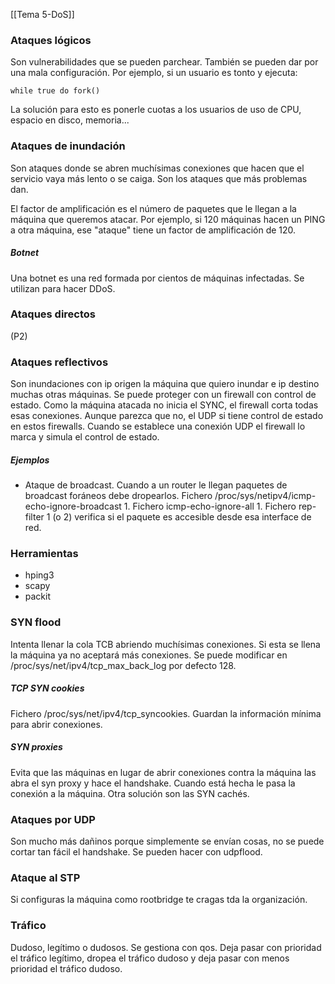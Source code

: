 [[Tema 5-DoS]]

### Ataques lógicos
Son vulnerabilidades que se pueden parchear. También se pueden dar por una mala configuración. Por ejemplo, si un usuario es tonto y ejecuta:
```
while true do fork()
```

La solución para esto es ponerle cuotas a los usuarios de uso de CPU, espacio en disco, memoria...

### Ataques de inundación
Son ataques donde se abren muchísimas conexiones que hacen que el servicio vaya más lento o se caiga. Son los ataques que más problemas dan.

El factor de amplificación es el número de paquetes que le llegan a la máquina que queremos atacar. Por ejemplo, si 120 máquinas hacen un PING a otra máquina, ese "ataque" tiene un factor de amplificación de 120.

##### Botnet
Una botnet es una red formada por cientos de máquinas infectadas. Se utilizan para hacer DDoS.

### Ataques directos
(P2)

### Ataques reflectivos
Son inundaciones con ip origen la máquina que quiero inundar e ip destino muchas otras máquinas. Se puede proteger con un firewall con control de estado. Como la máquina atacada no inicia el SYNC, el firewall corta todas esas conexiones. Aunque parezca que no, el UDP si tiene control de estado en estos firewalls. Cuando se establece una conexión UDP el firewall lo marca y simula el control de estado.

##### Ejemplos
+ Ataque de broadcast. Cuando a un router le llegan paquetes de broadcast foráneos debe dropearlos. Fichero /proc/sys/netipv4/icmp-echo-ignore-broadcast 1. Fichero icmp-echo-ignore-all 1. Fichero rep-filter 1 (o 2) verifica si el paquete es accesible desde esa interface de red.

### Herramientas
+ hping3
+ scapy
+ packit

### SYN flood
Intenta llenar la cola TCB abriendo muchísimas conexiones. Si esta se llena la máquina ya no aceptará más conexiones. Se puede modificar en /proc/sys/net/ipv4/tcp_max_back_log por defecto 128.

##### TCP SYN cookies
Fichero  /proc/sys/net/ipv4/tcp_syncookies. Guardan la información mínima para abrir conexiones.

##### SYN proxies
Evita que las máquinas en lugar de abrir conexiones contra la máquina las abra el syn proxy y hace el handshake. Cuando está hecha le pasa la conexión a la máquina. Otra solución son las SYN cachés. 

### Ataques por UDP
Son mucho más dañinos porque simplemente se envían cosas, no se puede cortar tan fácil el handshake. Se pueden hacer con udpflood.

### Ataque al STP
Si configuras la máquina como rootbridge te cragas tda la organización.

### Tráfico
Dudoso, legítimo o dudosos. Se gestiona con qos. Deja pasar con prioridad el tráfico legítimo, dropea el tráfico dudoso y deja pasar con menos prioridad el tráfico dudoso.

